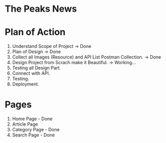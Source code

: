 # The Peaks News 

#  Plan of Action

1. Understand Scope of Project -> Done
2. Plan of Design -> Done
3. Collect all Images (Resource) and API List Postman Collection. -> Done
4. Design Project from Scrach make it Beautiful. -> Working...
5. Testing all Design Part.
6. Connect with API.
7. Testing.
8. Deployment. 


#  Pages
1. Home Page - Done
2. Article Page 
3. Category Page - Done
4. Search Page  - Done




